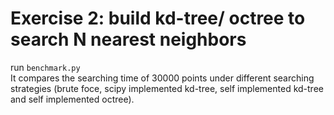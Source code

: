 # Exercise 2: build kd-tree/ octree to search N nearest neighbors
run `benchmark.py`  
It compares the searching time of 30000 points under different searching strategies (brute foce, scipy implemented kd-tree, self implemented kd-tree and self implemented octree).
